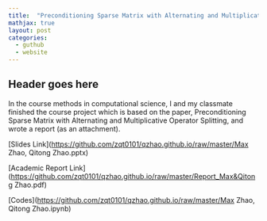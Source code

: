 ```yaml
---
title:  "Preconditioning Sparse Matrix with Alternating and Multiplicative Operator Splitting"
mathjax: true
layout: post
categories:
  - guthub
  - website
---
```


## Header goes here

In the course methods in computational science, I and my classmate finished the course project which is based on the paper, Preconditioning Sparse Matrix with Alternating and Multiplicative Operator Splitting, and wrote a report (as an attachment).


[Slides Link](https://github.com/zqt0101/qzhao.github.io/raw/master/Max Zhao, Qitong Zhao.pptx)

[Academic Report Link](https://github.com/zqt0101/qzhao.github.io/raw/master/Report_Max&Qitong Zhao.pdf)

[Codes](https://github.com/zqt0101/qzhao.github.io/raw/master/Max Zhao, Qitong Zhao.ipynb)
